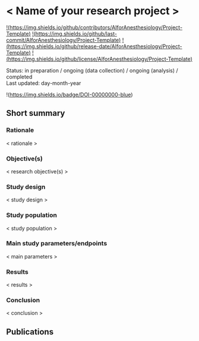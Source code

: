 # < Name of your research project >
[!(https://img.shields.io/github/contributors/AIforAnesthesiology/Project-Template)](https://github.com/AIforAnesthesiology/Project-Template/graphs/contributors)
[!(https://img.shields.io/github/last-commit/AIforAnesthesiology/Project-Template)](https://github.com/AIforAnesthesiology/Project-Template/commits/master)
[!(https://img.shields.io/github/release-date/AIforAnesthesiology/Project-Template)](https://github.com/AIforAnesthesiology/Project-Template/releases)
[!(https://img.shields.io/github/license/AIforAnesthesiology/Project-Template)](https://github.com/AIforAnesthesiology/Project-Template/blob/main/LICENSE) 

Status: in preparation / ongoing (data collection) / ongoing (analysis) / completed\
Last updated: day-month-year

!(https://img.shields.io/badge/DOI-00000000-blue) <!-- Repository DOI for this github repository. Request a DOI from [Zenodo](https://zenodo.org) -->

## Short summary

### Rationale
< rationale >

### Objective(s)
< research objective(s) >

### Study design
< study design >

### Study population
< study population >

### Main study parameters/endpoints
< main parameters >

### Results
< results >

### Conclusion
< conclusion >

## Publications

<!--  
	Create a list of your publications related to this project. 

	Example:
	* Author One, Author Two, Author Three, et al. Title of the journal article. J Abbr. 2021;20(3):100-110. doi:[000.00000-0000](http://doi.org/000.00000-0000). 
 -->